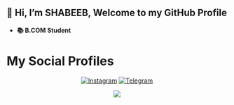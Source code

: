 ## 👋 Hi, I’m SHABEEB, Welcome to my GitHub Profile
- **📚 B.COM Student**

# My Social Profiles
<p align="center">
<a href="https://www.instagram.com/shabeeb"><img alt="Instagram" src="https://img.shields.io/badge/shabeeb-%23E4405F.svg?&style=for-the-badge&logo=Instagram&logoColor=white"/></a>
<a href="https://t.me/shabeebyxx"><img alt="Telegram" src="https://img.shields.io/badge/shabeeb-2CA5E0?style=for-the-badge&logo=telegram&logoColor=white"/></a>
</p>

<p align="center">
<img src="https://github-readme-stats.vercel.app/api?username=shabeebmdx&theme=highcontrast" align="center">
</p>
